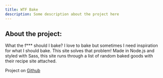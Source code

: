 ```yaml
---
title: WTF Bake
description: Some description about the project here
---
```


## About the project:

What the f\*\*\* should I bake? I love to bake but sometimes I need inspiration for what I should bake. This site solves that problem! Made in Node.js and styled with Sass, this site runs through a list of random baked goods with their recipe site attached.

Project on [Github](https://github.com/abbeyhrt/wtf-bake)
